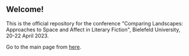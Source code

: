 ## Welcome!

This is the official repository for the conference "Comparing Landscapes: Approaches to Space and Affect in Literary Fiction", Bielefeld University, 20-22 April 2023.

Go to the main page from [here](https://comparing-landscapes.github.io).
